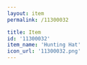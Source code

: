 ```yaml
---
layout: item
permalink: /11300032

title: Item
id: '11300032'
item_name: 'Hunting Hat'
icon_url: '11300032.png'
---
```

